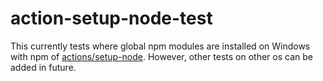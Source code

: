 # action-setup-node-test

This currently tests where global npm modules are installed on Windows with npm of [actions/setup-node](https://github.com/actions/setup-node). However, other tests on other os can be added in future.
